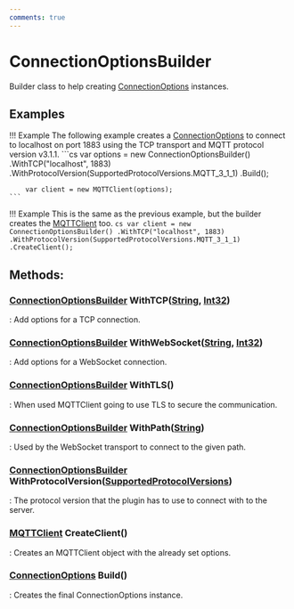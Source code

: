 ```yaml
---
comments: true
---
```

# ConnectionOptionsBuilder

Builder class to help creating [ConnectionOptions](ConnectionOptions.md) instances. 

## Examples
!!! Example
	 The following example creates a [ConnectionOptions](ConnectionOptions.md) to connect to localhost on port 1883 using the TCP transport and MQTT protocol version v3.1.1. 
	```cs
	var options = new ConnectionOptionsBuilder()
	        .WithTCP("localhost", 1883)
	        .WithProtocolVersion(SupportedProtocolVersions.MQTT_3_1_1)
	        .Build();
	
	    var client = new MQTTClient(options);
	```
!!! Example
	 This is the same as the previous example, but the builder creates the [MQTTClient](MQTTClient.md) too. 
	```cs
	var client = new ConnectionOptionsBuilder()
	        .WithTCP("localhost", 1883)
	        .WithProtocolVersion(SupportedProtocolVersions.MQTT_3_1_1)
	        .CreateClient();
	```

## **Methods**:

### [ConnectionOptionsBuilder]() WithTCP([String](https://learn.microsoft.com/en-us/dotnet/api/System.String), [Int32](https://learn.microsoft.com/en-us/dotnet/api/System.Int32))
: Add options for a TCP connection. 

### [ConnectionOptionsBuilder]() WithWebSocket([String](https://learn.microsoft.com/en-us/dotnet/api/System.String), [Int32](https://learn.microsoft.com/en-us/dotnet/api/System.Int32))
: Add options for a WebSocket connection. 

### [ConnectionOptionsBuilder]() WithTLS()
: When used MQTTClient going to use TLS to secure the communication. 

### [ConnectionOptionsBuilder]() WithPath([String](https://learn.microsoft.com/en-us/dotnet/api/System.String))
: Used by the WebSocket transport to connect to the given path. 

### [ConnectionOptionsBuilder]() WithProtocolVersion([SupportedProtocolVersions](SupportedProtocolVersions.md))
: The protocol version that the plugin has to use to connect with to the server. 

### [MQTTClient](MQTTClient.md) CreateClient()
: Creates an MQTTClient object with the already set options. 

### [ConnectionOptions](ConnectionOptions.md) Build()
: Creates the final ConnectionOptions instance. 